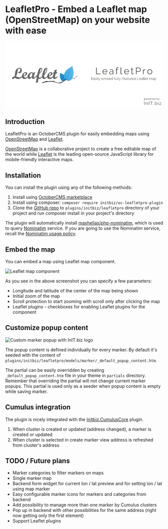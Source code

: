 # LeafletPro - Embed a Leaflet map (OpenStreetMap) on your website with ease
![LeafletPro banner](https://raw.githubusercontent.com/initbiz/initbiz.github.io/master/leafletpro/assets/images/leafletpro-banner.png)

## Introduction

LeafletPro is an OctoberCMS plugin for easily embedding maps using [OpenStreetMap](https://www.openstreetmap.org) and [Leaflet](https://leafletjs.com/).

[OpenStreetMap](https://www.openstreetmap.org) is a collaborative project to create a free editable map of the world while [Leaflet](https://leafletjs.com/) is the leading open-source JavaScript library for mobile-friendly interactive maps.

[//]: # (Documentation)

## Installation

You can install the plugin using any of the following methods:

1. Install using [OctoberCMS marketplace](https://octobercms.com/plugin/initbiz-leafletpro)
1. Install using composer: `composer require initbiz/oc-leafletpro-plugin`
1. Clone the [GitHub repo](https://github.com/initbiz/oc-leafletpro-plugin) to `plugins/initbiz/leafletpro` directory of your project and run composer install in your project's directory

The plugin will automatically install [maxhelias/php-nominatim](https://github.com/maxhelias/php-nominatim), which is used to query [Nominatim](https://wiki.openstreetmap.org/wiki/Nominatim) service. If you are going to use the Nominatim service, recall the [Nominatim usage policy](https://operations.osmfoundation.org/policies/nominatim/).

## Embed the map
You can embed a map using Leaflet map component.

![Leaflet map component](https://raw.githubusercontent.com/initbiz/initbiz.github.io/leafletpro/assets/images/leafletmap_component.png)

As you see in the above screenshot you can specify a few parameters:
* Longitude and latitude of the center of the map being shown
* Initial zoom of the map
* Scroll protection to start zooming with scroll only after clicking the map
* Leaflet plugins - checkboxes for enabling Leaflet plugins for the component

## Customize popup content

![Custom marker popup with InIT.biz logo](https://raw.githubusercontent.com/initbiz/initbiz.github.io/master/leaflerpro/assets/images/marker_with_initbiz_popup.png)

The popup content is defined individually for every marker. By default it's seeded with the content of `plugins/initbiz/leafletpro/models/marker/_default_popup_content.htm`.

The partial can be easily overridden by creating `_default_popup_content.htm` file in your theme in `partials` directory. Remember that overriding the partial will not change current marker popups. This partial is used only as a seeder when popup content is empty while saving marker.

## Cumulus integration
The plugin is nicely integrated with the [Initbiz.CumulusCore](https://octobercms.com/plugin/initbiz-cumuluscore) plugin.

1. When cluster is created or updated (address changed), a marker is created or updated
1. When cluster is selected in create marker view address is refreshed from cluster's address

## TODO / Future plans
* Marker categories to filter markers on maps
* Single marker map
* Backend form widget for current lon / lat preview and for setting lon / lat using map marker
* Easy configurable marker icons for markers and categories from backend
* Add possibility to manage more than one marker by Cumulus clusters
* Pop up in backend with other possibilities for the same address (right now getting only the first element)
* Support Leaflet plugins